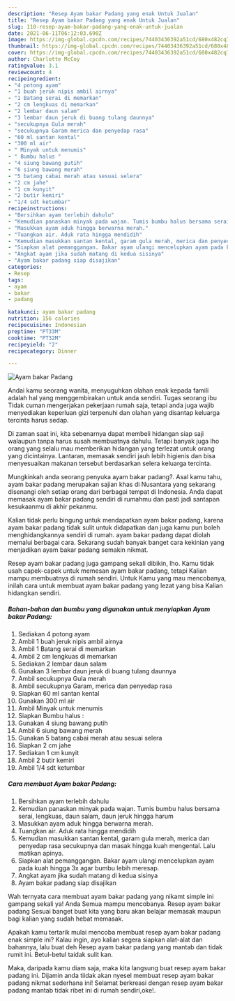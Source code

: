 ```yaml
---
description: "Resep Ayam bakar Padang yang enak Untuk Jualan"
title: "Resep Ayam bakar Padang yang enak Untuk Jualan"
slug: 110-resep-ayam-bakar-padang-yang-enak-untuk-jualan
date: 2021-06-11T06:12:03.690Z
image: https://img-global.cpcdn.com/recipes/74403436392a51cd/680x482cq70/ayam-bakar-padang-foto-resep-utama.jpg
thumbnail: https://img-global.cpcdn.com/recipes/74403436392a51cd/680x482cq70/ayam-bakar-padang-foto-resep-utama.jpg
cover: https://img-global.cpcdn.com/recipes/74403436392a51cd/680x482cq70/ayam-bakar-padang-foto-resep-utama.jpg
author: Charlotte McCoy
ratingvalue: 3.1
reviewcount: 4
recipeingredient:
- "4 potong ayam"
- "1 buah jeruk nipis ambil airnya"
- "1 Batang serai di memarkan"
- "2 cm lengkuas di memarkan"
- "2 lembar daun salam"
- "3 lembar daun jeruk di buang tulang daunnya"
- "secukupnya Gula merah"
- "secukupnya Garam merica dan penyedap rasa"
- "60 ml santan kental"
- "300 ml air"
- " Minyak untuk menumis"
- " Bumbu halus "
- "4 siung bawang putih"
- "6 siung bawang merah"
- "5 batang cabai merah atau sesuai selera"
- "2 cm jahe"
- "1 cm kunyit"
- "2 butir kemiri"
- "1/4 sdt ketumbar"
recipeinstructions:
- "Bersihkan ayam terlebih dahulu"
- "Kemudian panaskan minyak pada wajan. Tumis bumbu halus bersama serai, lengkuas, daun salam, daun jeruk hingga harum"
- "Masukkan ayam aduk hingga berwarna merah."
- "Tuangkan air. Aduk rata hingga mendidih"
- "Kemudian masukkan santan kental, garam gula merah, merica dan penyedap rasa secukupnya dan masak hingga kuah mengental. Lalu matikan apinya."
- "Siapkan alat pemanggangan. Bakar ayam ulangi mencelupkan ayam pada kuah hingga 3x agar bumbu lebih meresap."
- "Angkat ayam jika sudah matang di kedua sisinya"
- "Ayam bakar padang siap disajikan"
categories:
- Resep
tags:
- ayam
- bakar
- padang

katakunci: ayam bakar padang 
nutrition: 156 calories
recipecuisine: Indonesian
preptime: "PT33M"
cooktime: "PT32M"
recipeyield: "2"
recipecategory: Dinner

---
```



![Ayam bakar Padang](https://img-global.cpcdn.com/recipes/74403436392a51cd/680x482cq70/ayam-bakar-padang-foto-resep-utama.jpg)

Andai kamu seorang wanita, menyuguhkan olahan enak kepada famili adalah hal yang menggembirakan untuk anda sendiri. Tugas seorang ibu Tidak cuman mengerjakan pekerjaan rumah saja, tetapi anda juga wajib menyediakan keperluan gizi terpenuhi dan olahan yang disantap keluarga tercinta harus sedap.

Di zaman  saat ini, kita sebenarnya dapat membeli hidangan siap saji walaupun tanpa harus susah membuatnya dahulu. Tetapi banyak juga lho orang yang selalu mau memberikan hidangan yang terlezat untuk orang yang dicintainya. Lantaran, memasak sendiri jauh lebih higienis dan bisa menyesuaikan makanan tersebut berdasarkan selera keluarga tercinta. 



Mungkinkah anda seorang penyuka ayam bakar padang?. Asal kamu tahu, ayam bakar padang merupakan sajian khas di Nusantara yang sekarang disenangi oleh setiap orang dari berbagai tempat di Indonesia. Anda dapat memasak ayam bakar padang sendiri di rumahmu dan pasti jadi santapan kesukaanmu di akhir pekanmu.

Kalian tidak perlu bingung untuk mendapatkan ayam bakar padang, karena ayam bakar padang tidak sulit untuk didapatkan dan juga kamu pun boleh menghidangkannya sendiri di rumah. ayam bakar padang dapat diolah memalui berbagai cara. Sekarang sudah banyak banget cara kekinian yang menjadikan ayam bakar padang semakin nikmat.

Resep ayam bakar padang juga gampang sekali dibikin, lho. Kamu tidak usah capek-capek untuk memesan ayam bakar padang, tetapi Kalian mampu membuatnya di rumah sendiri. Untuk Kamu yang mau mencobanya, inilah cara untuk membuat ayam bakar padang yang lezat yang bisa Kalian hidangkan sendiri.

<!--inarticleads1-->

##### Bahan-bahan dan bumbu yang digunakan untuk menyiapkan Ayam bakar Padang:

1. Sediakan 4 potong ayam
1. Ambil 1 buah jeruk nipis ambil airnya
1. Ambil 1 Batang serai di memarkan
1. Ambil 2 cm lengkuas di memarkan
1. Sediakan 2 lembar daun salam
1. Gunakan 3 lembar daun jeruk di buang tulang daunnya
1. Ambil secukupnya Gula merah
1. Ambil secukupnya Garam, merica dan penyedap rasa
1. Siapkan 60 ml santan kental
1. Gunakan 300 ml air
1. Ambil  Minyak untuk menumis
1. Siapkan  Bumbu halus :
1. Gunakan 4 siung bawang putih
1. Ambil 6 siung bawang merah
1. Gunakan 5 batang cabai merah atau sesuai selera
1. Siapkan 2 cm jahe
1. Sediakan 1 cm kunyit
1. Ambil 2 butir kemiri
1. Ambil 1/4 sdt ketumbar




<!--inarticleads2-->

##### Cara membuat Ayam bakar Padang:

1. Bersihkan ayam terlebih dahulu
1. Kemudian panaskan minyak pada wajan. Tumis bumbu halus bersama serai, lengkuas, daun salam, daun jeruk hingga harum
1. Masukkan ayam aduk hingga berwarna merah.
1. Tuangkan air. Aduk rata hingga mendidih
1. Kemudian masukkan santan kental, garam gula merah, merica dan penyedap rasa secukupnya dan masak hingga kuah mengental. Lalu matikan apinya.
1. Siapkan alat pemanggangan. Bakar ayam ulangi mencelupkan ayam pada kuah hingga 3x agar bumbu lebih meresap.
1. Angkat ayam jika sudah matang di kedua sisinya
1. Ayam bakar padang siap disajikan




Wah ternyata cara membuat ayam bakar padang yang nikamt simple ini gampang sekali ya! Anda Semua mampu mencobanya. Resep ayam bakar padang Sesuai banget buat kita yang baru akan belajar memasak maupun bagi kalian yang sudah hebat memasak.

Apakah kamu tertarik mulai mencoba membuat resep ayam bakar padang enak simple ini? Kalau ingin, ayo kalian segera siapkan alat-alat dan bahannya, lalu buat deh Resep ayam bakar padang yang mantab dan tidak rumit ini. Betul-betul taidak sulit kan. 

Maka, daripada kamu diam saja, maka kita langsung buat resep ayam bakar padang ini. Dijamin anda tiidak akan nyesel membuat resep ayam bakar padang nikmat sederhana ini! Selamat berkreasi dengan resep ayam bakar padang mantab tidak ribet ini di rumah sendiri,oke!.

